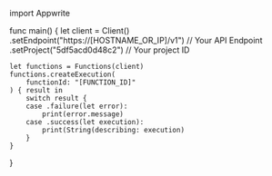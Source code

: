 import Appwrite

func main() {
    let client = Client()
      .setEndpoint("https://[HOSTNAME_OR_IP]/v1") // Your API Endpoint
      .setProject("5df5acd0d48c2") // Your project ID

    let functions = Functions(client)
    functions.createExecution(
        functionId: "[FUNCTION_ID]"
    ) { result in
        switch result {
        case .failure(let error):
            print(error.message)
        case .success(let execution):
            print(String(describing: execution)
        }
    }
}
